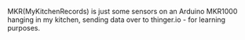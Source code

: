 MKR(MyKitchenRecords) is just some sensors on an Arduino MKR1000 hanging in my kitchen, sending data over to thinger.io - for learning purposes. 
 
